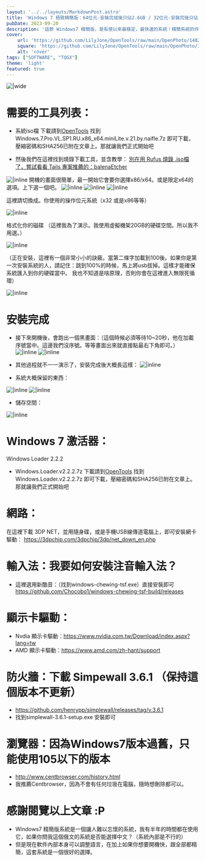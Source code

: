```yaml
---
layout: '../../layouts/MarkdownPost.astro'
title: 'Windows 7 極致精簡版：64位元-安裝完成後只佔2.6GB / 32位元-安裝完後只佔1.74 GB '
pubDate: 2023-09-20
description: '這款 Windows7 精簡版，是有使以來最穩定，最快速的系統！精簡系統的作者為 Naifle，我前前後後用了不少次，如果你需要一個Windows 7精簡版系統，又想要追求極致，我極度推薦使用它..... 不會後悔的:D '
cover:
    url: 'https://github.com/LilyJone/OpenTools/raw/main/OpenPhoto/1482818305_1eff6971e42e8b53932fc8901252248c__AIE.jpg'
    square: 'https://github.com/LilyJone/OpenTools/raw/main/OpenPhoto/1482818305_1eff6971e42e8b53932fc8901252248c__AIE.jpg'
    alt: 'cover'
tags: ["SOFTWARE", "TQGX"] 
theme: 'light'
featured: true
---
```

![|wide](https://github.com/LilyJone/OpenTools/raw/main/OpenPhoto/1482818305_1eff6971e42e8b53932fc8901252248c__AIE.jpg)
# 需要的工具列表：
- 系統iso檔 下載請到[OpenTools](https://github.com/tqgx/OpenTools/releases/tag/Windows7) 找到Windows.7.Pro.VL.SP1.RU.x86_x64.miniLite.v.21.by.naifle.7z 即可下載，壓縮密碼和SHA256已附在文章上。那就讓我們正式開始吧

- 然後我們在這裡找到燒錄下載工具，並含教學：
[別在用 Rufus 燒錄 .iso檔了，嘗試看看 Tails 專案推薦的：balenaEtcher](https://tqgx.github.io/posts/5/) 

![|inline](https://github.com/tqgx/tqgx/blob/main/TQGX/win3.png?raw=true)
 開機的畫面很簡單，最一開始它會要你選擇x86/x64。或是限定x64的選項。上下選一個吧。
![|inline](https://github.com/tqgx/tqgx/blob/main/TQGX/win4.png?raw=true)
![|inline](https://github.com/tqgx/tqgx/blob/main/TQGX/win5.png?raw=true)
![|inline](https://github.com/tqgx/tqgx/blob/main/TQGX/win6.png?raw=true)

 這裡請切換成。你使用的操作位元系統（x32 或是x86等等）
 
![|inline](https://github.com/tqgx/tqgx/blob/main/TQGX/win7.png?raw=true)
 
 格式化你的磁碟 （這裡我為了演示。我使用虛擬機架20GB的硬碟空間。所以我不用選。）
 
![|inline](https://github.com/tqgx/tqgx/blob/main/TQGX/win8.png?raw=true)

（正在安裝，這裡有一個非常小小的訣竅。當第二條字加載到100後。如果你是第一次安裝系統的人，請記住：跳到100%的時候，馬上將usb拔掉。這樣才能確保系統匯入到你的硬碟當中。 我也不知道是啥原理，否則你會在這裡進入無限死循環）

![|inline](https://github.com/tqgx/tqgx/blob/main/TQGX/win9.png?raw=true)


#  安裝完成
- 接下來開機後，會跑出一個黑畫面：（這個時候必須等待10~20秒，他在加載序號當中。這邊我們沒序號。等等畫面出來就直接點最右下角即可。）
![|inline](https://github.com/tqgx/tqgx/blob/main/TQGX/win10.png?raw=true)
![|inline](https://github.com/tqgx/tqgx/blob/main/TQGX/win11.png?raw=true)



- 其他過程就不一一演示了，安裝完成後大概長這樣：
![|inline](https://github.com/tqgx/tqgx/blob/main/TQGX/win1.png?raw=true)

- 系統大概保留的東西：

![|inline](https://github.com/tqgx/tqgx/blob/main/TQGX/win12.png?raw=true)
![|inline](https://github.com/tqgx/tqgx/blob/main/TQGX/win13.png?raw=true)

- 儲存空間：

![|inline](https://github.com/tqgx/tqgx/blob/main/TQGX/win2.png?raw=true)

# Windows 7 激活器：
Windows Loader 2.2.2
- Windows.Loader.v2.2.2.7z 下載請到[OpenTools](https://github.com/tqgx/OpenTools/releases/tag/Windows7) 找到Windows.Loader.v2.2.2.7z 即可下載，壓縮密碼和SHA256已附在文章上。那就讓我們正式開始吧

# 網路：
在這裡下載 3DP NET，並用隨身碟，或是手機USB線傳道電腦上，即可安裝網卡驅動：
https://3dpchip.com/3dpchip/3dp/net_down_en.php

# 輸入法：我要如何安裝注音輸入法？
- 這裡選用新酷音：（找到windows-chewing-tsf.exe）直接安裝即可
https://github.com/Chocobo1/windows-chewing-tsf-build/releases

# 顯示卡驅動：
- Nvdia 顯示卡驅動：https://www.nvidia.com.tw/Download/index.aspx?lang=tw
- AMD 顯示卡驅動：https://www.amd.com/zh-hant/support 

# 防火牆：下載 Simpewall 3.6.1 （保持這個版本不更新）
- https://github.com/henrypp/simplewall/releases/tag/v.3.6.1
- 找到simplewall-3.6.1-setup.exe 安裝即可

# 瀏覽器：因為Windows7版本過舊，只能使用105以下的版本
- http://www.centbrowser.com/history.html
- 我推薦Centbrowser，因為不會有任何垃圾在電腦，隨時想刪除都可以。 




#
# 感謝閱覽以上文章 :P 
- Windows7 精簡版系統是一個讓人難以忘懷的系統，我有半年的時間都在使用它，如果你問我這個俄文的系統是否能選擇中文？（系統內部是不行的）
- 但是現在軟件內部本身可以調整語言，在加上如果你想要開機快，跟全部都精簡，這套系統是一個很好的選擇。